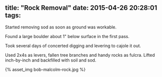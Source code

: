 title: "Rock Removal"
date: 2015-04-26 20:28:01
tags:
---

Started removing sod as soon as ground was workable.

Found a large boulder about 1" below surface in the first pass.

Took several days of concerted digging and levering to cajole it out.

Used 2x4s as levers, fallen tree branches and handy rocks as fulcra. Lifted
inch-by-inch and backfilled with soil and sod.

{% asset_img bob-malcolm-rock.jpg %}